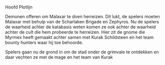 Hoofd Plotlijn


Demonen offeren om Malaxar te doen herreizen.
Dit lukt, de spelers moeten Malaxar met behulp van de Scharlaken Brigade en Zephyros.
Nu de spelers de waarheid achter de katabasis weten komen ze ook achter de waarheid achter de cult die hem probeerde te herreizen. Hier zit de gnome die Myrmex heeft gemaakt achter samen met Kurak Schildsteen en het team bounty hunters waar hij toe behoorde.

Spelers gaan nu de grond in om de stad onder de grimvale te ontdekken en daar vechten ze met de mage en het team van Kurak

